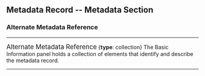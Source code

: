 ## Metadata Record -- Metadata Section
### Alternate Metadata Reference
---

<span class="md-panel" style="font-size: larger">Alternate Metadata Reference</span> {**type**: collection} The <span class="md-panel">Basic Information</span> panel holds a collection of elements that identify and describe the metadata record.

---
